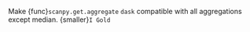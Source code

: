 Make {func}`scanpy.get.aggregate` `dask` compatible with all aggregations except median. {smaller}`I Gold`
